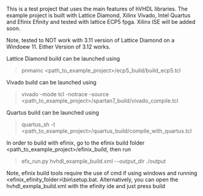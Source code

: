 This is a test project that uses the main features of hVHDL libraries. The example project is built with Lattice Diamond, Xilinx Vivado, Intel Quartus and Efinix Efinity and tested with lattice ECP5 fpga. Xilinx ISE will be added soon.

Note, tested to NOT work with 3.11 version of Lattice Diamond on a Windoew 11. Either Version of 3.12 works.

Lattice Diamond build can be launched using
> pnmainc <path_to_example_project>/ecp5_build/build_ecp5.tcl

Vivado build can be launched using
> vivado -mode tcl -notrace -source <path_to_example_project>/spartan7_build/vivado_compile.tcl

Quartus build can be launched using
> quartus_sh -t <path_to_example_project>/quartus_build/compile_with_quartus.tcl

In order to build with efinix, go to the efinix build folder <path_to_example_project>/efinix_build, then run
> efx_run.py hvhdl_example_build.xml --output_dir ./output

Note, efinix build tools require the use of cmd if using windows and running <efinix_efinity_folder>\bin\setup.bat. Alternatively, you can open the hvhdl_exmpla_build.xml with the efinity ide and just press build
